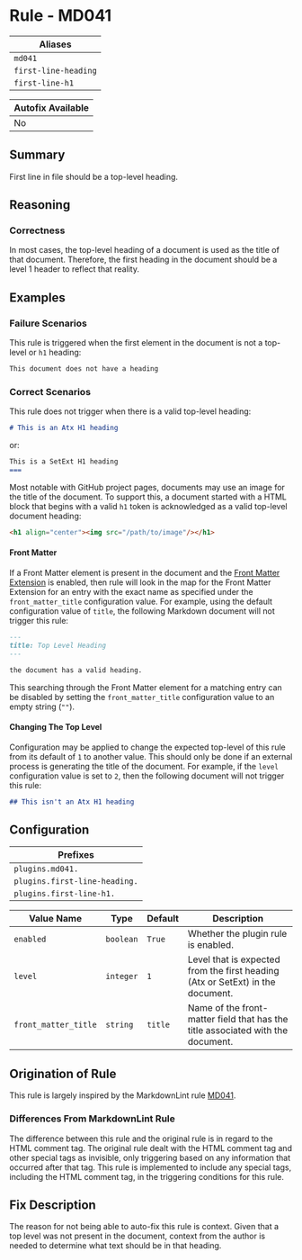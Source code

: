 # Rule - MD041

| Aliases |
| --- |
| `md041` |
| `first-line-heading` |
| `first-line-h1` |

| Autofix Available |
| --- |
| No |

## Summary

First line in file should be a top-level heading.

## Reasoning

### Correctness

In most cases, the top-level heading of a document is used as the title of
that document.  Therefore, the first heading in the document should be a
level 1 header to reflect that reality.

## Examples

### Failure Scenarios

This rule is triggered when the first element in the document is not a
top-level or `h1` heading:

```Markdown
This document does not have a heading
```

### Correct Scenarios

This rule does not trigger when there is a valid top-level heading:

```Markdown
# This is an Atx H1 heading
```

or:

```Markdown
This is a SetExt H1 heading
===
```

Most notable with GitHub project pages, documents may use an image for the
title of the document.  To support this, a document started with a HTML
block that begins with a valid `h1` token is acknowledged as a valid
top-level document heading:

```Markdown
<h1 align="center"><img src="/path/to/image"/></h1>
```

#### Front Matter

If a Front Matter element is present in the document and the
[Front Matter Extension](../extensions/front-matter.md)
is enabled, then rule will look in the map for the Front Matter
Extension for an entry with the exact name as specified under the
`front_matter_title` configuration value.  For example, using the
default configuration value of `title`, the following Markdown
document will not trigger this rule:

```Markdown
---
title: Top Level Heading
---

the document has a valid heading.
```

This searching through the Front Matter element for a matching
entry can be disabled by setting the `front_matter_title` configuration
value to an empty string (`""`).

#### Changing The Top Level

Configuration may be applied to change the expected top-level of
this rule from its default of `1` to another value.  This should only be done
if an external process is generating the title of the document.
For example, if the `level` configuration value is set to `2`, then the following
document will not trigger this rule:

```Markdown
## This isn't an Atx H1 heading
```

## Configuration

| Prefixes |
| --- |
| `plugins.md041.` |
| `plugins.first-line-heading.` |
| `plugins.first-line-h1.` |

| Value Name | Type | Default | Description |
| -- | -- | -- | -- |
| `enabled` | `boolean` | `True` | Whether the plugin rule is enabled. |
| `level` | `integer` | `1` | Level that is expected from the first heading (Atx or SetExt) in the document. |
| `front_matter_title` | `string` | `title` | Name of the front-matter field that has the title associated with the document. |

## Origination of Rule

This rule is largely inspired by the MarkdownLint rule
[MD041](https://github.com/DavidAnson/markdownlint/blob/main/doc/Rules.md#md041---first-line-in-a-file-should-be-a-top-level-heading).

### Differences From MarkdownLint Rule

The difference between this rule and the original rule is in
regard to the HTML comment tag.  The original rule dealt with
the HTML comment tag and other special tags as invisible, only
triggering based on any information that occurred after that
tag.  This rule is implemented to include any special tags,
including the HTML comment tag, in the triggering conditions for
this rule.

## Fix Description

The reason for not being able to auto-fix this rule is context.  Given that a top
level was not present in the document, context from the author is needed to determine
what text should be in that heading.
